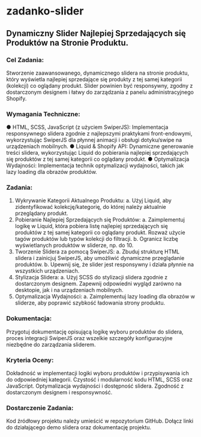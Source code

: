 # zadanko-slider

## Dynamiczny Slider Najlepiej Sprzedających się Produktów na Stronie Produktu.

### Cel Zadania:
Stworzenie zaawansowanego, dynamicznego slidera na stronie produktu, który
wyświetla najlepiej sprzedające się produkty z tej samej kategorii (kolekcji) co
oglądany produkt. Slider powinien być responsywny, zgodny z dostarczonym
designem i łatwy do zarządzania z panelu administracyjnego Shopify.

### Wymagania Techniczne:
● HTML, SCSS, JavaScript (z użyciem SwiperJS): Implementacja
responsywnego slidera zgodnie z najlepszymi praktykami front-endowymi,
wykorzystując SwiperJS dla płynnej animacji i obsługi dotyku/swipe na
urządzeniach mobilnych.
● Liquid & Shopify API: Dynamiczne generowanie treści slidera, wykorzystując
Liquid do pobierania najlepiej sprzedających się produktów z tej samej
kategorii co oglądany produkt.
● Optymalizacja Wydajności: Implementacja technik optymalizacji
wydajności, takich jak lazy loading dla obrazów produktów.

### Zadania:
1. Wykrywanie Kategorii Aktualnego Produktu:
a. Użyj Liquid, aby zidentyfikować kolekcję/kategorię, do której należy
aktualnie przeglądany produkt.
2. Pobieranie Najlepiej Sprzedających się Produktów:
a. Zaimplementuj logikę w Liquid, która pobiera listę najlepiej
sprzedających się produktów z tej samej kategorii co oglądany
produkt. Rozważ użycie tagów produktów lub typów kolekcji do
filtracji.
b. Ogranicz liczbę wyświetlanych produktów w sliderze, np. do 10.
3. Tworzenie Slidera za pomocą SwiperJS:
a. Zbuduj strukturę HTML slidera i zainicjuj SwiperJS, aby umożliwić
dynamiczne przeglądanie produktów.
b. Upewnij się, że slider jest responsywny i działa płynnie na wszystkich
urządzeniach.
4. Stylizacja Slidera:
a. Użyj SCSS do stylizacji slidera zgodnie z dostarczonym designem.
Zapewnij odpowiedni wygląd zarówno na desktopie, jak i na
urządzeniach mobilnych.
5. Optymalizacja Wydajności:
a. Zaimplementuj lazy loading dla obrazów w sliderze, aby poprawić
szybkość ładowania strony produktu.

### Dokumentacja:
Przygotuj dokumentację opisującą logikę wyboru produktów do slidera, proces
integracji SwiperJS oraz wszelkie szczegóły konfiguracyjne niezbędne do
zarządzania sliderem.

### Kryteria Oceny:
Dokładność w implementacji logiki wyboru produktów i przypisywania ich do
odpowiedniej kategorii.
Czystość i modularność kodu HTML, SCSS oraz JavaScript.
Optymalizacja wydajności i dostępność slidera.
Zgodność z dostarczonym designem i responsywność.

### Dostarczenie Zadania:
Kod źródłowy projektu należy umieścić w repozytorium GitHub.
Dołącz linki do działającego demo slidera oraz dokumentację projektu.
